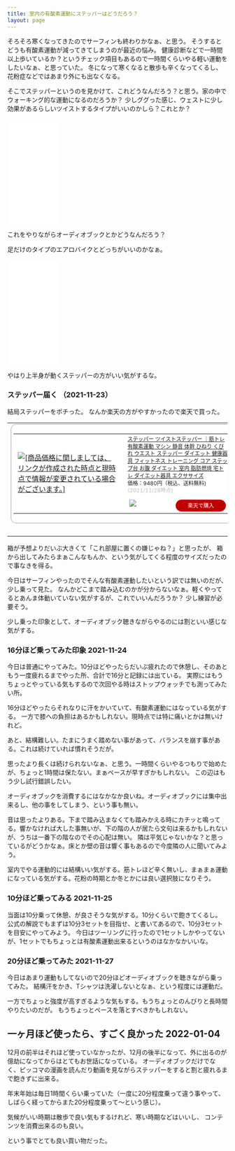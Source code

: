 ```yaml
---
title: 室内の有酸素運動にステッパーはどうだろう？
layout: page
---
```

そろそろ寒くなってきたのでサーフィンも終わりかなぁ、と思う。
そうするとどうも有酸素運動が減ってきてしまうのが最近の悩み。
健康診断などで一時間以上歩いているか？というチェック項目もあるので一時間くらいやる軽い運動をしたいなぁ、と思っていた。
冬になって寒くなると散歩も辛くなってくるし、花粉症などではあまり外にも出なくなる。

そこでステッパーというのを見かけて、これどうなんだろう？と思う。家の中でウォーキング的な運動になるのだろうか？
少しググった感じ、ウェストに少し効果があるらしいツイストするタイプがいいのかしら？これとか？

<iframe style="width:120px;height:240px;" marginwidth="0" marginheight="0" scrolling="no" frameborder="0" src="//rcm-fe.amazon-adsystem.com/e/cm?lt1=_blank&bc1=000000&IS2=1&bg1=FFFFFF&fc1=000000&lc1=0000FF&t=karino203-22&language=ja_JP&o=9&p=8&l=as4&m=amazon&f=ifr&ref=as_ss_li_til&asins=B00BCCGL8A&linkId=c15a430fa1cb19e477f26a1a01b752c3"></iframe>

これをやりながらオーディオブックとかどうなんだろう？

足だけのタイプのエアロバイクとどっちがいいのかなぁ。

<iframe style="width:120px;height:240px;" marginwidth="0" marginheight="0" scrolling="no" frameborder="0" src="//rcm-fe.amazon-adsystem.com/e/cm?lt1=_blank&bc1=000000&IS2=1&bg1=FFFFFF&fc1=000000&lc1=0000FF&t=karino203-22&language=ja_JP&o=9&p=8&l=as4&m=amazon&f=ifr&ref=as_ss_li_til&asins=B079P8KWW2&linkId=9da63c30b4f15c7b8eba1508a0e9325b"></iframe>

やはり上半身が動くステッパーの方がいい気がするな。

### ステッパー届く （2021-11-23）

結局ステッパーをポチった。
なんか楽天の方がやすかったので楽天で買った。

<table border="0" cellpadding="0" cellspacing="0"><tr><td><div style="border:1px solid #95a5a6;border-radius:.75rem;background-color:#FFFFFF;width:504px;margin:0px;padding:5px;text-align:center;overflow:hidden;"><table><tr><td style="width:240px"><a href="https://hb.afl.rakuten.co.jp/ichiba/22317372.4386ac15.22317373.b8f4bc9c/?pc=https%3A%2F%2Fitem.rakuten.co.jp%2F109oasis%2Fe-steper%2F&link_type=picttext&ut=eyJwYWdlIjoiaXRlbSIsInR5cGUiOiJwaWN0dGV4dCIsInNpemUiOiIyNDB4MjQwIiwibmFtIjoxLCJuYW1wIjoicmlnaHQiLCJjb20iOjEsImNvbXAiOiJkb3duIiwicHJpY2UiOjEsImJvciI6MSwiY29sIjoxLCJiYnRuIjoxLCJwcm9kIjowLCJhbXAiOmZhbHNlfQ%3D%3D" target="_blank" rel="nofollow sponsored noopener" style="word-wrap:break-word;"  ><img src="https://hbb.afl.rakuten.co.jp/hgb/22317372.4386ac15.22317373.b8f4bc9c/?me_id=1192930&item_id=10001993&pc=https%3A%2F%2Fthumbnail.image.rakuten.co.jp%2F%400_mall%2F109oasis%2Fcabinet%2Foasis-goods%2Fthum20211101%2Fe-steper-n640b.jpg%3F_ex%3D240x240&s=240x240&t=picttext" border="0" style="margin:2px" alt="[商品価格に関しましては、リンクが作成された時点と現時点で情報が変更されている場合がございます。]" title="[商品価格に関しましては、リンクが作成された時点と現時点で情報が変更されている場合がございます。]"></a></td><td style="vertical-align:top;width:248px;"><p style="font-size:12px;line-height:1.4em;text-align:left;margin:0px;padding:2px 6px;word-wrap:break-word"><a href="https://hb.afl.rakuten.co.jp/ichiba/22317372.4386ac15.22317373.b8f4bc9c/?pc=https%3A%2F%2Fitem.rakuten.co.jp%2F109oasis%2Fe-steper%2F&link_type=picttext&ut=eyJwYWdlIjoiaXRlbSIsInR5cGUiOiJwaWN0dGV4dCIsInNpemUiOiIyNDB4MjQwIiwibmFtIjoxLCJuYW1wIjoicmlnaHQiLCJjb20iOjEsImNvbXAiOiJkb3duIiwicHJpY2UiOjEsImJvciI6MSwiY29sIjoxLCJiYnRuIjoxLCJwcm9kIjowLCJhbXAiOmZhbHNlfQ%3D%3D" target="_blank" rel="nofollow sponsored noopener" style="word-wrap:break-word;"  >ステッパー ツイストステッパー ｜筋トレ 有酸素運動 マシン 静音 体幹 ひねり くびれ ウエスト ステッパー ダイエット 健康器具 フィットネス トレーニング コア ステップ台 お腹 ダイエット 室内 脂肪燃焼 宅トレ ダイエット器具 エクササイズ</a><br><span >価格：9480円（税込、送料無料)</span> <span style="color:#BBB">(2021/11/28時点)</span></p><div style="margin:10px;"><a href="https://hb.afl.rakuten.co.jp/ichiba/22317372.4386ac15.22317373.b8f4bc9c/?pc=https%3A%2F%2Fitem.rakuten.co.jp%2F109oasis%2Fe-steper%2F&link_type=picttext&ut=eyJwYWdlIjoiaXRlbSIsInR5cGUiOiJwaWN0dGV4dCIsInNpemUiOiIyNDB4MjQwIiwibmFtIjoxLCJuYW1wIjoicmlnaHQiLCJjb20iOjEsImNvbXAiOiJkb3duIiwicHJpY2UiOjEsImJvciI6MSwiY29sIjoxLCJiYnRuIjoxLCJwcm9kIjowLCJhbXAiOmZhbHNlfQ%3D%3D" target="_blank" rel="nofollow sponsored noopener" style="word-wrap:break-word;"  ><img src="https://static.affiliate.rakuten.co.jp/makelink/rl.svg" style="float:left;max-height:27px;width:auto;margin-top:0"></a><a href="https://hb.afl.rakuten.co.jp/ichiba/22317372.4386ac15.22317373.b8f4bc9c/?pc=https%3A%2F%2Fitem.rakuten.co.jp%2F109oasis%2Fe-steper%2F%3Fscid%3Daf_pc_bbtn&link_type=picttext&ut=eyJwYWdlIjoiaXRlbSIsInR5cGUiOiJwaWN0dGV4dCIsInNpemUiOiIyNDB4MjQwIiwibmFtIjoxLCJuYW1wIjoicmlnaHQiLCJjb20iOjEsImNvbXAiOiJkb3duIiwicHJpY2UiOjEsImJvciI6MSwiY29sIjoxLCJiYnRuIjoxLCJwcm9kIjowLCJhbXAiOmZhbHNlfQ==" target="_blank" rel="nofollow sponsored noopener" style="word-wrap:break-word;"  ><div style="float:right;width:41%;height:27px;background-color:#bf0000;color:#fff!important;font-size:12px;font-weight:500;line-height:27px;margin-left:1px;padding: 0 12px;border-radius:16px;cursor:pointer;text-align:center;">楽天で購入</div></a></div></td></tr></table></div><br><p style="color:#000000;font-size:12px;line-height:1.4em;margin:5px;word-wrap:break-word"></p></td></tr></table>

箱が予想よりだいぶ大きくて「これ部屋に置くの嫌じゃね？」と思ったが、
箱から出してみたらまぁこんなもんか、という気がしてくる程度のサイズだったので事なきを得る。

今日はサーフィンやったのでそんな有酸素運動したいという訳では無いのだが、
少し乗って見た。
なんかどこまで踏み込むのかが分からないなぁ。軽くやってるとあんま体動いていない気がするが、これでいいんだろうか？
少し練習が必要そう。

少し乗った印象として、オーディオブック聴きながらやるのには割といい感じな気がする。

### 16分ほど乗ってみた印象 2021-11-24

今日は普通にやってみた。10分ほどやったらだいぶ疲れたので休憩し、そのあともう一度疲れるまでやった所、合計で16分と記録には出ている。
実際にはもうちょっとやっている気もするので次回やる時はストップウォッチでも測ってみたい所。

16分ほどやったらそれなりに汗をかいていて、有酸素運動にはなっている気がする。
一方で膝への負担はあるかもしれない。現時点では特に痛いとかは無いけれど。

あと、結構難しい。たまにうまく踏めない事があって、バランスを崩す事がある。これは続けていれば慣れそうだが。

思ったより長くは続けられないなぁ、と思う。一時間くらいやるつもりで始めたが、ちょっと1時間は保たない。まぁペースが早すぎかもしれない。
この辺はもう少し試行錯誤したい。

オーディオブックを消費するにはなかなか良いね。オーディオブックには集中出来るし、他の事をしてしまう、という事も無い。

音は思ったよりある。下まで踏み込まなくても踏みかえる時にカチッと鳴ってる。響かなければ大した事無いが、下の階の人が居たら文句は来るかもしれないが、うちは一番下の階なのでその心配は無い。
隣は平気じゃないかな？と思っているがどうかなぁ。床とか壁の音は響く事もあるので今度隣の人に聞いてみよう。

室内でやる運動的には結構いい気がする。筋トレほど辛く無いし、まぁまぁ運動になっている気がする。花粉の時期とか冬とかには良い選択肢になりそう。

### 10分ほど乗ってみる 2021-11-25

当面は10分乗って休憩、が良さそうな気がする。10分くらいで飽きてくるし。
公式の解説でもまずは10分3セットを目指せ、と書いてあるので、10分3セットを目安にやってみよう。
今日はツーリングに行ったので1セットしかやってないが、1セットでもちょっとは有酸素運動出来るというのはなかなかいいな。

### 20分ほど乗ってみた 2021-11-27

今日はあまり運動もしてないので20分ほどオーディオブックを聴きながら乗ってみた。
結構汗をかき、Tシャツは洗濯しないとなぁ、という程度には運動だ。

一方でちょっと強度が高すぎるような気もする。もうちょっとのんびりと長時間やりたいのだが。
もうちょっとペースを落とすべきかもしれない。

## 一ヶ月ほど使ったら、すごく良かった 2022-01-04

12月の前半はそれほど使っていなかったが、12月の後半になって、外に出るのが億劫になってからはとてもお世話になっている。
オーディオブックだけでなく、ピッコマの漫画を読んだり動画を見ながらステッパーをすると割と疲れるまで飽きずに出来る。

年末年始は毎日1時間くらい乗っていた（一度に20分程度乗って違う事やって、しばらく経ってからまた20分程度乗って〜という感じ）。

気候がいい時期は散歩で良い気もするけれど、寒い時期などはいいし、
コンテンツを消費出来るのも良い。

という事でとても良い買い物だった。